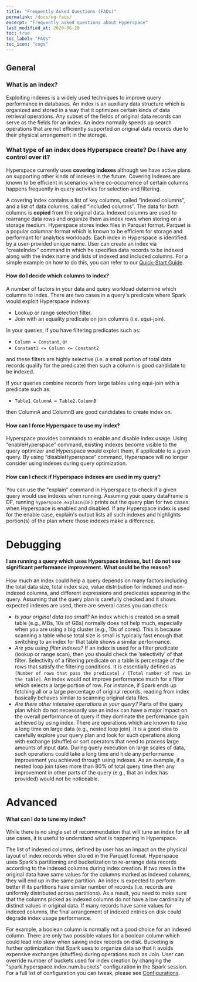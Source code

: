 ```yaml
---
title: "Frequently Asked Questions (FAQs)"
permalink: /docs/ug-faqs/
excerpt: "Frequently asked questions about Hyperspace"
last_modified_at: 2020-06-20
toc: true
toc_label: "FAQs"
toc_icon: "cogs"
---
```


## General
### What is an index?
Exploiting indexes is a widely used techniques to improve query performance in databases.
An index is an auxiliary data structure which is organized and stored in a way that it 
optimizes certain kinds of data retrieval operations. Any subset of the fields of 
original data records can serve as the fields for an index. An index normally speeds up 
search operations that are not efficiently supported on original data records due to 
their physical arrangement in the storage.

### What type of an index does Hyperspace create? Do I have any control over it?
Hyperspace currently uses **covering indexes** although we have active plans on supporting
other kinds of indexes in the future. Covering Indexes are known to be efficient in 
scenarios where co-occurrence of certain columns happens frequently in query activities 
for selection and filtering.

A covering index contains a list of key columns, called “indexed columns”, and a list of 
data columns, called “included columns”. The data for both columns is **copied** from 
the original data. Indexed columns are used to rearrange data rows and organize them 
as index rows when storing on a storage medium. Hyperspace stores index files in 
Parquet format. Parquet is a popular columnar format which is known to be efficient 
for storage and performant for analytics workloads. Each index in Hyperspace is 
identified by a user-provided unique name. User can create an index via “createIndex” 
command in which he specifies data records to be indexed along with the index name 
and lists of indexed and included columns. For a simple example on how to do this,
you can refer to our [Quick-Start Guide](https://microsoft.github.io/hyperspace/docs/ug-quick-start-guide/).

#### How do I decide which columns to index?
A number of factors in your data and query workload determine which columns to index. 
There are two cases in a query's predicate where Spark would exploit Hyperspace indexes: 
* Lookup or range selection filter.
* Join with an equality predicate on join columns (i.e. equi-join).

In your queries, if you have filtering predicates such as:
* `Column = Constant`, or 
* `Constant1 <= Column <= Constant2` 

and these filters are highly selective (i.e. a small portion of total data records 
qualify for the predicate) then such a column is good candidate to be indexed.

If your queries combine records from large tables using equi-join with a predicate such as: 
* `Table1.ColumnA = Table2.ColumnB` 

then ColumnA and ColumnB are good candidates to create index on.

#### How can I force Hyperspace to use my index?
Hyperspace provides commands to enable and disable index usage. Using “enableHyperspace” 
command, existing indexes become visible to the query optimizer and Hyperspace would 
exploit them, if applicable to a given query. By using “disableHyperspace” command, 
Hyperspace will no longer consider using indexes during query optimization.

#### How can I check if Hyperspace indexes are used in my query?
You can use the "explain" command in Hyperspace to check if a given query would use 
indexes when running. Assuming your query dataFrame is DF, running `hyperspace.explain(DF)` 
prints out the query plan for two cases: when Hyperspace is enabled and disabled. 
If any Hyperspace index is used for the enable case, explain's output lists all such 
indexes and highlights portion(s) of the plan where those indexes make a difference.

# Debugging
#### I am running a query which uses Hyperspace indexes, but I do not see significant performance improvement. What could be the reason?
How much an index could help a query depends on many factors including the total 
data size, total index size, value distribution for indexed and non-indexed columns, 
and different expressions and predicates appearing in the query. Assuming that the 
query plan is carefully checked and it shows expected indexes are used, there are 
several cases you can check: 

* _Is your original data too small?_ 
  An index which is created on a small table (e.g., MBs, 10s of GBs) normally does 
  not help much, especially when you are using a big cluster (e.g., 10s of cores). 
  This is because scanning a table whose total size is small is typically fast 
  enough that switching to an index for that table shows a similar performance.
* _Are you using filter indexes?_ 
  If an index is used for a filter predicate (lookup or range scan), then you 
  should check the ‘selectivity’ of that filter. Selectivity of a filtering predicate 
  on a table is percentage of the rows that satisfy the filtering conditions. It 
  is essentially defined as 
  `[Number of rows that pass the predicate] / [Total number of rows in the table]`. 
  An index would not improve performance much for a filter which selects a large 
  portion of row. For instance, if Spark ends up fetching all or a large percentage 
  of original records, reading from index basically behaves similar to scanning 
  original data files. 
* _Are there other intensive operations in your query?_
  Parts of the query plan which do not necessarily use an index can have a major 
  impact on the overall performance of query if they dominate the performance 
  gain achieved by using index. There are operations which are known to take a 
  long time on large data (e.g., nested loop join). It is a good idea to 
  carefully explore your query plan and look for such operations along with 
  exchange (shuffle) or sort operators that need to process large amounts of 
  input data. During query execution on large scales of data, such operations 
  could take a long time and hide any performance improvement you achieved 
  through using indexes. As an example, if a nested loop join takes more than 
  80% of total query time then any improvement in other parts of the query 
  (e.g., that an index has provided) would not be noticeable.

# Advanced

#### What can I do to tune my index?
While there is no single set of recommendation that will tune an index for all
use cases, it is useful to understand what is happening in Hyperspace. 

The list of indexed columns, defined by user has an impact on the physical 
layout of index records when stored in the Parquet format. Hyperspace uses 
Spark's partitioning and bucketization to re-arrange data records according 
to the indexed columns during index creation. If two rows in the original 
data have same values for the columns marked as indexed columns, they will 
end up in the same partition. An index is expected to perform better if its 
partitions have similar number of records (i.e. records are uniformly 
distributed across partitions). As a result, you need to make sure that the 
columns picked as indexed columns do not have a low cardinality of distinct 
values in original data. If many records have same values for indexed 
columns, the final arrangement of indexed entries on disk could degrade 
index usage performance. 

For example, a boolean column is normally not a good choice for an indexed 
column. There are only two possible values for a boolean column which could 
lead into skew when saving index records on disk. Bucketing is further 
optimization that Spark uses to organize data so that it avoids expensive 
exchanges (shuffles) during operations such as Join. User can override 
number of buckets used for index creation by changing the 
"spark.hyperspace.index.num.buckets" configuration in the Spark session. For
a full list of configuration you can tweak, please see 
[Configurations](https://microsoft.github.io/hyperspace/docs/ug-configuration/).
